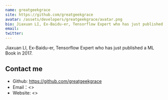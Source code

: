 ```yaml
---
name: greatgeekgrace
site: https://github.com/greatgeekgrace
avatar: /assets/developers/greatgeekgrace/avatar.png
bio: Jiaxuan LI, Ex-Baidu-er, Tensorflow Expert who has just published a ML Book in 2017.
email: 
twitter: 
---
```


Jiaxuan LI, Ex-Baidu-er, Tensorflow Expert who has just published a ML Book in 2017.

## Contact me

- Github: <https://github.com/greatgeekgrace>
- Email：<>
- Website: <>
  